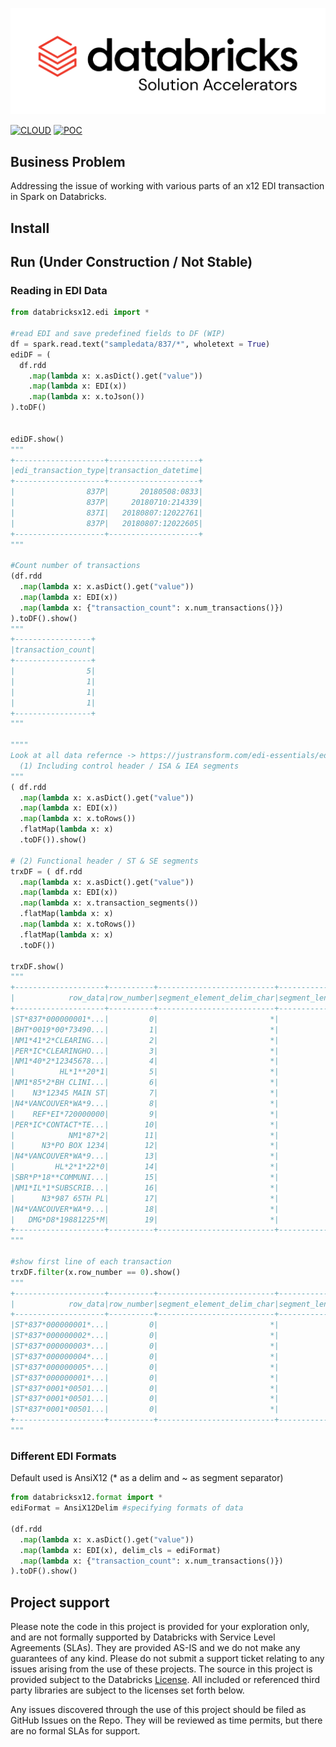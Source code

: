 ![image](https://raw.githubusercontent.com/databricks-industry-solutions/.github/main/profile/solacc_logo_wide.png)

[![CLOUD](https://img.shields.io/badge/CLOUD-ALL-blue?logo=googlecloud&style=for-the-badge)](https://cloud.google.com/databricks)
[![POC](https://img.shields.io/badge/POC-10_days-green?style=for-the-badge)](https://databricks.com/try-databricks)

## Business Problem

Addressing the issue of working with various parts of an x12 EDI transaction in Spark on Databricks.

## Install

## Run (Under Construction / Not Stable)

### Reading in EDI Data

```python
from databricksx12.edi import *

#read EDI and save predefined fields to DF (WIP) 
df = spark.read.text("sampledata/837/*", wholetext = True)
ediDF = (
  df.rdd
    .map(lambda x: x.asDict().get("value"))
    .map(lambda x: EDI(x))
    .map(lambda x: x.toJson())
).toDF()


ediDF.show()
"""
+--------------------+--------------------+
|edi_transaction_type|transaction_datetime|
+--------------------+--------------------+
|                837P|       20180508:0833|
|                837P|     20180710:214339|
|                837I|   20180807:12022761|
|                837P|   20180807:12022605|
+--------------------+--------------------+
"""

#Count number of transactions
(df.rdd
  .map(lambda x: x.asDict().get("value"))
  .map(lambda x: EDI(x))
  .map(lambda x: {"transaction_count": x.num_transactions()})
).toDF().show()
"""
+-----------------+
|transaction_count|
+-----------------+
|                5|
|                1|
|                1|
|                1|
+-----------------+
"""

""""
Look at all data refernce -> https://justransform.com/edi-essentials/edi-structure/
  (1) Including control header / ISA & IEA segments
"""
( df.rdd
  .map(lambda x: x.asDict().get("value"))
  .map(lambda x: EDI(x))
  .map(lambda x: x.toRows())
  .flatMap(lambda x: x)
  .toDF()).show()

# (2) Functional header / ST & SE segments
trxDF = ( df.rdd
  .map(lambda x: x.asDict().get("value"))
  .map(lambda x: EDI(x))
  .map(lambda x: x.transaction_segments())
  .flatMap(lambda x: x)
  .map(lambda x: x.toRows())
  .flatMap(lambda x: x)
  .toDF())

trxDF.show()
"""
+--------------------+----------+--------------------------+--------------+------------+-----------------------------+
|            row_data|row_number|segment_element_delim_char|segment_length|segment_name|segment_subelement_delim_char|
+--------------------+----------+--------------------------+--------------+------------+-----------------------------+
|ST*837*000000001*...|         0|                         *|             4|          ST|                            :|
|BHT*0019*00*73490...|         1|                         *|             7|         BHT|                            :|
|NM1*41*2*CLEARING...|         2|                         *|            10|         NM1|                            :|
|PER*IC*CLEARINGHO...|         3|                         *|             7|         PER|                            :|
|NM1*40*2*12345678...|         4|                         *|            10|         NM1|                            :|
|          HL*1**20*1|         5|                         *|             5|          HL|                            :|
|NM1*85*2*BH CLINI...|         6|                         *|            10|         NM1|                            :|
|    N3*12345 MAIN ST|         7|                         *|             2|          N3|                            :|
|N4*VANCOUVER*WA*9...|         8|                         *|             4|          N4|                            :|
|    REF*EI*720000000|         9|                         *|             3|         REF|                            :|
|PER*IC*CONTACT*TE...|        10|                         *|             5|         PER|                            :|
|            NM1*87*2|        11|                         *|             3|         NM1|                            :|
|      N3*PO BOX 1234|        12|                         *|             2|          N3|                            :|
|N4*VANCOUVER*WA*9...|        13|                         *|             4|          N4|                            :|
|         HL*2*1*22*0|        14|                         *|             5|          HL|                            :|
|SBR*P*18**COMMUNI...|        15|                         *|            10|         SBR|                            :|
|NM1*IL*1*SUBSCRIB...|        16|                         *|            10|         NM1|                            :|
|      N3*987 65TH PL|        17|                         *|             2|          N3|                            :|
|N4*VANCOUVER*WA*9...|        18|                         *|             4|          N4|                            :|
|   DMG*D8*19881225*M|        19|                         *|             4|         DMG|                            :|
+--------------------+----------+--------------------------+--------------+------------+-----------------------------+
"""

#show first line of each transaction
trxDF.filter(x.row_number == 0).show()
"""
+--------------------+----------+--------------------------+--------------+------------+-----------------------------+
|            row_data|row_number|segment_element_delim_char|segment_length|segment_name|segment_subelement_delim_char|
+--------------------+----------+--------------------------+--------------+------------+-----------------------------+
|ST*837*000000001*...|         0|                         *|             4|          ST|                            :|
|ST*837*000000002*...|         0|                         *|             4|          ST|                            :|
|ST*837*000000003*...|         0|                         *|             4|          ST|                            :|
|ST*837*000000004*...|         0|                         *|             4|          ST|                            :|
|ST*837*000000005*...|         0|                         *|             4|          ST|                            :|
|ST*837*000000001*...|         0|                         *|             4|          ST|                            :|
|ST*837*0001*00501...|         0|                         *|             4|          ST|                            :|
|ST*837*0001*00501...|         0|                         *|             4|          ST|                            :|
|ST*837*0001*00501...|         0|                         *|             4|          ST|                            :|
+--------------------+----------+--------------------------+--------------+------------+-----------------------------+
"""
``` 

### Different EDI Formats

Default used is AnsiX12 (* as a delim and ~ as segment separator)

```python
from databricksx12.format import *
ediFormat = AnsiX12Delim #specifying formats of data  

(df.rdd
  .map(lambda x: x.asDict().get("value"))
  .map(lambda x: EDI(x), delim_cls = ediFormat)
  .map(lambda x: {"transaction_count": x.num_transactions()})
).toDF().show()
```

### 

## Project support 

Please note the code in this project is provided for your exploration only, and are not formally supported by Databricks with Service Level Agreements (SLAs). They are provided AS-IS and we do not make any guarantees of any kind. Please do not submit a support ticket relating to any issues arising from the use of these projects. The source in this project is provided subject to the Databricks [License](./LICENSE). All included or referenced third party libraries are subject to the licenses set forth below.

Any issues discovered through the use of this project should be filed as GitHub Issues on the Repo. They will be reviewed as time permits, but there are no formal SLAs for support. 
